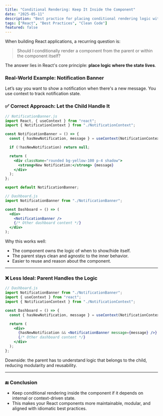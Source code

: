 ```yaml
---
title: "Conditional Rendering: Keep It Inside the Component"
date: "2025-05-11"
description: "Best practice for placing conditional rendering logic within React components using context or internal state."
tags: ["React", "Best Practices", "Clean Code"]
featured: false
---
```


When building React applications, a recurring question is:

> Should I conditionally render a component from the parent or within the component itself?

The answer lies in React's core principle: **place logic where the state lives**.

### Real-World Example: Notification Banner

Let’s say you want to show a notification when there's a new message. You use context to track notification state.

### ✅ Correct Approach: Let the Child Handle It

```jsx
// NotificationBanner.js
import React, { useContext } from "react";
import { NotificationContext } from "./NotificationContext";

const NotificationBanner = () => {
  const { hasNewNotification, message } = useContext(NotificationContext);

  if (!hasNewNotification) return null;

  return (
    <div className="rounded bg-yellow-100 p-4 shadow">
      <strong>New Notification:</strong> {message}
    </div>
  );
};

export default NotificationBanner;
```

```jsx
// Dashboard.js
import NotificationBanner from "./NotificationBanner";

const Dashboard = () => (
  <div>
    <NotificationBanner />
    {/* Other dashboard content */}
  </div>
);
```

Why this works well:

- The component owns the logic of when to show/hide itself.
- The parent stays clean and agnostic to the inner behavior.
- Easier to reuse and reason about the component.

---

### ❌ Less Ideal: Parent Handles the Logic

```jsx
// Dashboard.js
import NotificationBanner from "./NotificationBanner";
import { useContext } from "react";
import { NotificationContext } from "./NotificationContext";

const Dashboard = () => {
  const { hasNewNotification, message } = useContext(NotificationContext);

  return (
    <div>
      {hasNewNotification && <NotificationBanner message={message} />}
      {/* Other dashboard content */}
    </div>
  );
};
```

Downside: the parent has to understand logic that belongs to the child, reducing modularity and reusability.

---

### 🔚 Conclusion

- Keep conditional rendering inside the component if it depends on internal or context-driven state.
- This makes your React components more maintainable, modular, and aligned with idiomatic best practices.
